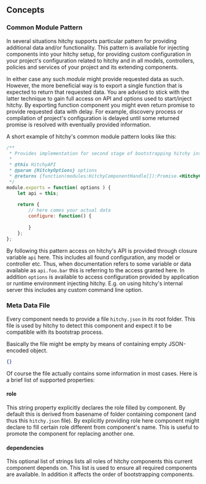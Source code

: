 ## Concepts

### Common Module Pattern

In several situations hitchy supports particular pattern for providing additional data and/or functionality. This pattern is available for injecting components into your hitchy setup, for providing custom configuration in your project's configuration related to hitchy and in all models, controllers, policies and services of your project and its extending components.

In either case any such _module_ might provide requested data as such. However, the more beneficial way is to export a single function that is expected to return that requested data. You are advised to stick with the latter technique to gain full access on API and options used to start/inject hitchy. By exporting function component you might even return promise to provide requested data with delay. For example, discovery process or compilation of project's configuration is delayed until some returned promise is resolved with eventually provided information.

A short example of hitchy's common module pattern looks like this:

```javascript
/**
 * Provides implementation for second stage of bootstrapping hitchy instance.
 *
 * @this HitchyAPI
 * @param {HitchyOptions} options
 * @returns {function(modules:HitchyComponentHandle[]):Promise.<HitchyComponentHandle[]>}
 */
module.exports = function( options ) {
	let api = this;
	
	return {
		// here comes your actual data 
		configure: function() {
			
		}
	};
};
```

By following this pattern access on hitchy's API is provided through closure variable `api` here. This includes all found configuration, any model or controller etc. Thus, when documentation refers to some variable or data available as `api.foo.bar` this is referring to the access granted here. In addition `options` is available to access configuration provided by application or runtime environment injecting hitchy. E.g. on using hitchy's internal server this includes any custom command line option.

### Meta Data File

Every component needs to provide a file `hitchy.json` in its root folder. This file is used by hitchy to detect this component and expect it to be compatible with its bootstrap process. 

Basically the file might be empty by means of containing empty JSON-encoded object.
 
```JSON
{}
```

Of course the file actually contains some information in most cases. Here is a brief list of supported properties:

#### role

This string property explicitly declares the role filled by component. By default this is derived from basename of folder containing component (and thus this `hitchy.json` file). By explicitly providing role here component might declare to fill certain role different from component's name. This is useful to promote the component for replacing another one.


#### dependencies

This optional list of strings lists all roles of hitchy components this current component depends on. This list is used to ensure all required components are available. In addition it affects the order of bootstrapping components.
